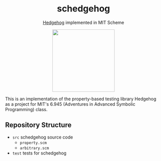 <div align="center">

# schedgehog
[Hedgehog](https://hedgehog.qa/) implemented in MIT Scheme


<img width=200 src="https://raw.githubusercontent.com/hedgehogqa/haskell-hedgehog/5a03c900bf3d765ec5bf5739e4fc5d8fa0f4f0fd/img/hedgehog-logo-grey.png" />

</div>

This is an implementation of the property-based testing library Hedgehog as
a project for MIT's 6.945 (Adventures in Advanced Symbolic Programming) class.

## Repository Structure 

- `src` schedgehog source code
  - `property.scm`
  - `arbitrary.scm`
- `test` tests for schedgehog

<!---
# Acknowledgements
This project was built by Jason Chen, CJ Quines, and Matthew Ho.
Thanks Gerald Jay Sussman for teaching 6.945 etc etc
-->
